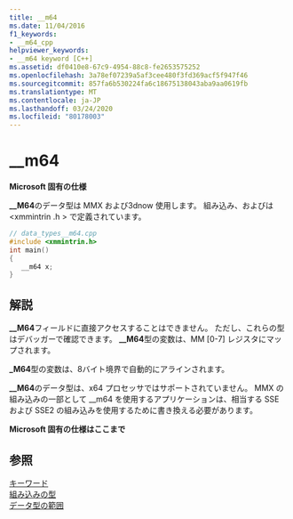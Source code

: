 ```yaml
---
title: __m64
ms.date: 11/04/2016
f1_keywords:
- __m64_cpp
helpviewer_keywords:
- __m64 keyword [C++]
ms.assetid: df0410e8-67c9-4954-88c8-fe2653575252
ms.openlocfilehash: 3a78ef07239a5af3cee480f3fd369acf5f947f46
ms.sourcegitcommit: 857fa6b530224fa6c18675138043aba9aa0619fb
ms.translationtype: MT
ms.contentlocale: ja-JP
ms.lasthandoff: 03/24/2020
ms.locfileid: "80178003"
---
```

# <a name="__m64"></a>__m64

**Microsoft 固有の仕様**

**__M64**のデータ型は MMX および3dnow 使用します。 組み込み、およびは \<xmmintrin .h > で定義されています。

```cpp
// data_types__m64.cpp
#include <xmmintrin.h>
int main()
{
   __m64 x;
}
```

## <a name="remarks"></a>解説

**__M64**フィールドに直接アクセスすることはできません。 ただし、これらの型はデバッガーで確認できます。 **__M64**型の変数は、MM [0-7] レジスタにマップされます。

**_M64**型の変数は、8バイト境界で自動的にアラインされます。

**__M64**のデータ型は、x64 プロセッサではサポートされていません。 MMX の組み込みの一部として __m64 を使用するアプリケーションは、相当する SSE および SSE2 の組み込みを使用するために書き換える必要があります。

**Microsoft 固有の仕様はここまで**

## <a name="see-also"></a>参照

[キーワード](../cpp/keywords-cpp.md)<br/>
[組み込みの型](../cpp/fundamental-types-cpp.md)<br/>
[データ型の範囲](../cpp/data-type-ranges.md)
